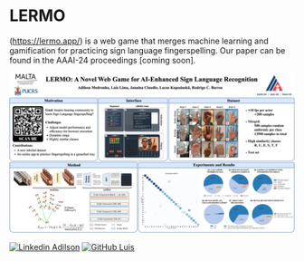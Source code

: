 # LERMO 
(https://lermo.app/) is a web game that merges machine learning and gamification for practicing sign language fingerspelling. Our paper can be found in the AAAI-24 proceedings [coming soon]. 

![Alt text](backend/utils/LERMO-AAAI24-POSTER_final-Page-1.jpg "a title")

[![Linkedin](https://i.stack.imgur.com/gVE0j.png) Adilson](https://www.linkedin.com/in/adilsonmedronha/)
[![GitHub](https://i.stack.imgur.com/tskMh.png) Luis](https://github.com/Lu1sLima)
